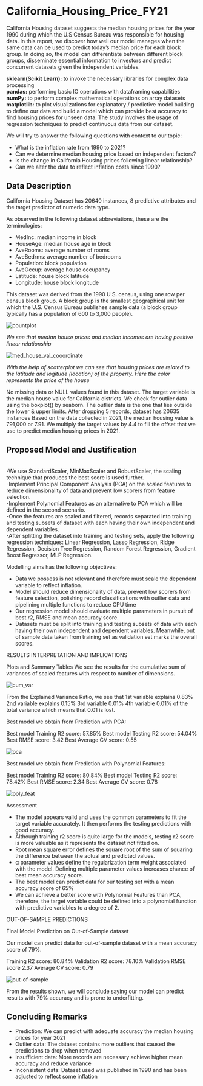 # California_Housing_Price_FY21


California Housing dataset suggests the median housing prices for the year 1990 during which the U.S Census Bureau was responsible for housing data. In this report, we discover how well our model manages when the same data can be used to predict today’s median price for each block group. In doing so, the model can differentiate between different block groups, disseminate essential information to investors and predict concurrent datasets given the independent variables.

<b>sklearn(Scikit Learn):</b> to invoke the necessary libraries for complex data processing
<br /><b>pandas:</b> performing basic IO operations with dataframing capabilities
<br /><b>numPy:</b> to perform complex mathematical operations on array datasets
<br /><b>matplotlib:</b> to plot visualizations for explanatory / predictive model building to define our data and build a model which can provide best accuracy to find housing prices for unseen data. The study involves the usage of regression techniques to predict continuous data from our dataset.

We will try to answer the following questions with context to our topic:
<ul>
<li>What is the inflation rate from 1990 to 2021?</li>
<li>Can we determine median housing price based on independent factors?</li>
<li>Is the change in California Housing prices following linear relationship?</li>
<li>Can we alter the data to reflect inflation costs since 1990?</li>
</ul>

## Data Description

California Housing Dataset has 20640 instances, 8 predictive attributes and the target predictor of numeric data type.

As observed in the following dataset abbreviations, these are the terminologies:
<ul>
<li>MedInc: median income in block</li>
<li>HouseAge: median house age in block</li>
<li>AveRooms: average number of rooms</li>
<li>AveBedrms: average number of bedrooms</li>
<li>Population: block population</li>
<li>AveOccup: average house occupancy</li>
<li>Latitude: house block latitude</li>
<li>Longitude: house block longitude</li>
</ul>

This dataset was derived from the 1990 U.S. census, using one row per census
block group. A block group is the smallest geographical unit for which the U.S.
Census Bureau publishes sample data (a block group typically has a population
of 600 to 3,000 people).

![countplot](https://user-images.githubusercontent.com/30309234/185981849-16e32db6-eaca-4414-9c3d-1530bf604a32.png)

<i size=4>We see that median house prices and  median incomes are having positive linear relationship</i>

![med_house_val_cooordinate](https://user-images.githubusercontent.com/30309234/185982814-550ad1cb-5a4d-4278-a598-f5101bfe62da.png)

<i size=4>With the help of scatterplot we can see that housing prices are related to the latitude and logitude (location) of the property. Here the color represents the price of the house</i>


No missing data or NULL values found in this dataset. The target variable is the median house value for California districts.
We check for outlier data using the boxplot() by seaborn. The outlier data is the one that lies outside the lower & upper limits.
After dropping 5 records, dataset has 20635 instances
Based on the data collected in 2021, the median housing value is 791,000 or 7.91. We multiply the target values by 4.4 to fill the offset that we use to predict median housing prices in 2021.


## Proposed Model and Justification

<br />	-We use StandardScaler, MinMaxScaler and RobustScaler, the scaling technique that produces the best score is used further.
<br />	-Implement Principal Component Analysis (PCA) on the scaled features to reduce dimensionality of data and prevent low scorers from feature selection. 
<br />	-Implement Polynomial Features as an alternative to PCA which will be defined in the second scenario.
<br />	-Once the features are scaled and filtered, records separated into training and testing subsets of dataset with each having their own independent and dependent  variables.
<br /> -After splitting the dataset into training and testing sets, apply the following regression techniques: Linear Regression, Lasso Regression, Ridge Regression, Decision Tree Regression, Random Forest Regression, Gradient Boost Regressor, MLP Regression.

Modelling aims has the following objectives:
<ul>
<li>Data we possess is not relevant and therefore must scale the dependent variable to reflect inflation.</li>
<li>Model should reduce dimensionality of data, prevent low scorers from feature selection, polishing record classifications with outlier data and pipelining multiple functions to reduce CPU time</li>
<li>Our regression model should evaluate multiple parameters in pursuit of best r2, RMSE and mean accuracy score.
<li>Datasets must be split into training and testing subsets of data with each having their own independent and dependent variables. Meanwhile, out of sample data taken from training set as validation set marks the overall scores.
</ul>


RESULTS INTERPRETATION AND IMPLICATIONS

Plots and Summary Tables
We see the results for the cumulative sum of variances of scaled features with respect to number of dimensions.

![cum_var](https://user-images.githubusercontent.com/30309234/185987896-e6207200-2cae-41a5-90f0-9c8fc1a82d9d.png)

From the Explained Variance Ratio, we see that 
1st variable explains 0.83%
2nd variable explains 0.15%
3rd variable 0.01%
4th variable 0.01% of the total variance
which means that 0.01 is lost.

Best model we obtain from Prediction with PCA:

Best model Training R2 score: 57.85%
Best model Testing R2 score: 54.04%
Best RMSE score: 3.42
Best Average CV score: 0.55

![pca](https://user-images.githubusercontent.com/30309234/185988071-6cb3f62f-e56c-4846-b1cc-bbe1a012dfaa.png)

Best model we obtain from Prediction with Polynomial Features:

Best model Training R2 score: 80.84%
Best model Testing R2 score: 78.42%
Best RMSE score: 2.34
Best Average CV score: 0.78

![poly_feat](https://user-images.githubusercontent.com/30309234/185988050-b49e5e8f-9791-432c-bcc4-6725bf2cd9d5.png)

Assessment

-	The model appears valid and uses the common parameters to fit the target variable accurately. It then performs the testing predictions with good accuracy.
-	Although training r2 score is quite large for the models, testing r2 score is more valuable as it represents the dataset not fitted on.
-	Root mean square error defines the square root of the sum of squaring the difference between the actual and predicted values.
-	α parameter values define the regularization term weight associated with the model. Defining multiple parameter values increases chance of best mean accuracy score.
-	The best model can predict data for our testing set with a mean accuracy score of 65%
-	We can achieve a better score with Polynomial Features than PCA, therefore, the target variable could be defined into a polynomial function with predictive variables to a degree of 2.

OUT-OF-SAMPLE PREDICTIONS

Final Model Prediction on Out-of-Sample dataset

Our model can predict data for out-of-sample dataset with a mean accuracy score of 79%.

Training R2 score: 80.84%
Validation R2 score: 78.10%
Validation RMSE score 2.37
Average CV score: 0.79

![out-of-sample](https://user-images.githubusercontent.com/30309234/185988106-2c864dcd-5d1a-4d2a-9486-3c9e3b4f8adc.png)

From the results shown, we will conclude saying our model can predict results with 79% accuracy and is prone to underfitting. 
 
## Concluding Remarks

-	Prediction: We can predict with adequate accuracy the median housing prices for year 2021
-	Outlier data: The dataset contains more outliers that caused the predictions to drop when removed
-	Insufficient data: More records are necessary achieve higher mean accuracy and reduce variance
-	Inconsistent data: Dataset used was published in 1990 and has been adjusted to reflect some inflation
